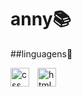 # anny📚


##linguagens💜

<img 
  align="left"
  alt="css"
  title="css"
  width="30px"
  style="padding-right: 10px;"
  src=
"https://cdn.jsdelivr.net/gh/devicons/devicon@latest/icons/css3/css3-original.svg">
<img 
  align="left"
  alt="html"
  title="html"
  width="30px"
  style="padding-right: 10px;"
  src="https://cdn.jsdelivr.net/gh/devicons/devicon@latest/icons/html5/html5-original.svg">

